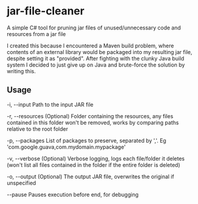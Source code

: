 # jar-file-cleaner
A simple C# tool for pruning jar files of unused/unnecessary code and resources from a jar file

I created this because I encountered a Maven build problem, where contents of an external library would be packaged into my resulting jar file, despite setting it as "provided".
After fighting with the clunky Java build system I decided to just give up on Java and brute-force the solution by writing this.

## Usage

  -i, --input        Path to the input JAR file

  -r, --resources    (Optional) Folder containing the resources, any files contained in this folder won't be removed, works by comparing paths relative to the root folder

  -p, --packages     List of packages to preserve, separated by ','. Eg 'com.google.guava,com.mydomain.mypackage'

  -v, --verbose      (Optional) Verbose logging, logs each file/folder it deletes (won't list all files contained in the folder if the entire folder is deleted)

  -o, --output       (Optional) The output JAR file, overwrites the original if unspecified

  --pause            Pauses execution before end, for debugging
